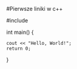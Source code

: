 #Pierwsze liniki w c++

#include <iosstream>

int main() {

	cout << "Hello, World!";
	return 0;
} 
